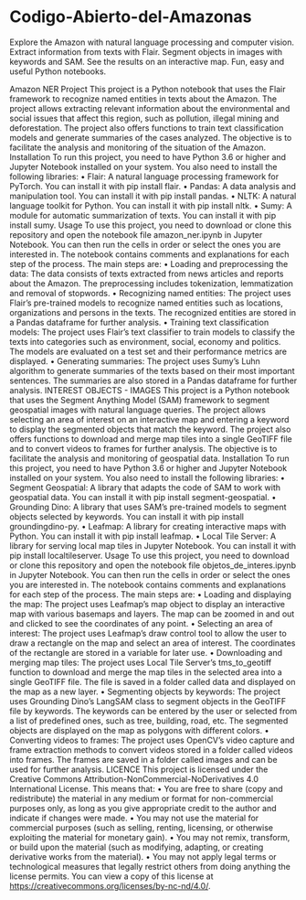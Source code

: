 # Codigo-Abierto-del-Amazonas
Explore the Amazon with natural language processing and computer vision. Extract information from texts with Flair. Segment objects in images with keywords and SAM. See the results on an interactive map. Fun, easy and useful Python notebooks.

Amazon NER Project
This project is a Python notebook that uses the Flair framework to recognize named entities in texts about the Amazon. The project allows extracting relevant information about the environmental and social issues that affect this region, such as pollution, illegal mining and deforestation. The project also offers functions to train text classification models and generate summaries of the cases analyzed. The objective is to facilitate the analysis and monitoring of the situation of the Amazon.
Installation
To run this project, you need to have Python 3.6 or higher and Jupyter Notebook installed on your system. You also need to install the following libraries:
•	Flair: A natural language processing framework for PyTorch. You can install it with pip install flair.
•	Pandas: A data analysis and manipulation tool. You can install it with pip install pandas.
•	NLTK: A natural language toolkit for Python. You can install it with pip install nltk.
•	Sumy: A module for automatic summarization of texts. You can install it with pip install sumy.
Usage
To use this project, you need to download or clone this repository and open the notebook file amazon_ner.ipynb in Jupyter Notebook. You can then run the cells in order or select the ones you are interested in. The notebook contains comments and explanations for each step of the process.
The main steps are:
•	Loading and preprocessing the data: The data consists of texts extracted from news articles and reports about the Amazon. The preprocessing includes tokenization, lemmatization and removal of stopwords.
•	Recognizing named entities: The project uses Flair’s pre-trained models to recognize named entities such as locations, organizations and persons in the texts. The recognized entities are stored in a Pandas dataframe for further analysis.
•	Training text classification models: The project uses Flair’s text classifier to train models to classify the texts into categories such as environment, social, economy and politics. The models are evaluated on a test set and their performance metrics are displayed.
•	Generating summaries: The project uses Sumy’s Luhn algorithm to generate summaries of the texts based on their most important sentences. The summaries are also stored in a Pandas dataframe for further analysis.
INTEREST OBJECTS - IMAGES
This project is a Python notebook that uses the Segment Anything Model (SAM) framework to segment geospatial images with natural language queries. The project allows selecting an area of interest on an interactive map and entering a keyword to display the segmented objects that match the keyword. The project also offers functions to download and merge map tiles into a single GeoTIFF file and to convert videos to frames for further analysis. The objective is to facilitate the analysis and monitoring of geospatial data.
Installation
To run this project, you need to have Python 3.6 or higher and Jupyter Notebook installed on your system. You also need to install the following libraries:
•	Segment Geospatial: A library that adapts the code of SAM to work with geospatial data. You can install it with pip install segment-geospatial.
•	Grounding Dino: A library that uses SAM’s pre-trained models to segment objects selected by keywords. You can install it with pip install groundingdino-py.
•	Leafmap: A library for creating interactive maps with Python. You can install it with pip install leafmap.
•	Local Tile Server: A library for serving local map tiles in Jupyter Notebook. You can install it with pip install localtileserver.
Usage
To use this project, you need to download or clone this repository and open the notebook file objetos_de_interes.ipynb in Jupyter Notebook. You can then run the cells in order or select the ones you are interested in. The notebook contains comments and explanations for each step of the process.
The main steps are:
•	Loading and displaying the map: The project uses Leafmap’s map object to display an interactive map with various basemaps and layers. The map can be zoomed in and out and clicked to see the coordinates of any point.
•	Selecting an area of interest: The project uses Leafmap’s draw control tool to allow the user to draw a rectangle on the map and select an area of interest. The coordinates of the rectangle are stored in a variable for later use.
•	Downloading and merging map tiles: The project uses Local Tile Server’s tms_to_geotiff function to download and merge the map tiles in the selected area into a single GeoTIFF file. The file is saved in a folder called data and displayed on the map as a new layer.
•	Segmenting objects by keywords: The project uses Grounding Dino’s LangSAM class to segment objects in the GeoTIFF file by keywords. The keywords can be entered by the user or selected from a list of predefined ones, such as tree, building, road, etc. The segmented objects are displayed on the map as polygons with different colors.
•	Converting videos to frames: The project uses OpenCV’s video capture and frame extraction methods to convert videos stored in a folder called videos into frames. The frames are saved in a folder called images and can be used for further analysis.
LICENCE
This project is licensed under the Creative Commons Attribution-NonCommercial-NoDerivatives 4.0 International License. This means that:
•	You are free to share (copy and redistribute) the material in any medium or format for non-commercial purposes only, as long as you give appropriate credit to the author and indicate if changes were made.
•	You may not use the material for commercial purposes (such as selling, renting, licensing, or otherwise exploiting the material for monetary gain).
•	You may not remix, transform, or build upon the material (such as modifying, adapting, or creating derivative works from the material).
•	You may not apply legal terms or technological measures that legally restrict others from doing anything the license permits.
You can view a copy of this license at https://creativecommons.org/licenses/by-nc-nd/4.0/.

